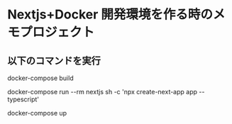 # Nextjs+Docker 開発環境を作る時のメモプロジェクト

## 以下のコマンドを実行

docker-compose build

docker-compose run --rm nextjs sh -c 'npx create-next-app app --typescript'

docker-compose up
